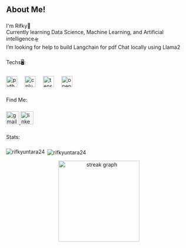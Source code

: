 <h2 align="left">About Me!</h2>

###

<p align="left">I'm Rifky🔱<br>Currently learning Data Science, Machine Learning, and Artificial intelligence🛸<br>I’m looking for help to build Langchain for pdf Chat locally using Llama2</p>

###

<p align="left">Techs🖥:</p>

###

<div align="left">
  <img src="https://img.shields.io/badge/Python-3776AB?logo=python&logoColor=white&style=for-the-badge" height="30" alt="python logo"  />
  <img width="12" />
  <img src="https://img.shields.io/badge/C++-00599C?logo=cplusplus&logoColor=white&style=for-the-badge" height="30" alt="cplusplus logo"  />
  <img width="12" />
  <img src="https://img.shields.io/badge/TensorFlow-FF6F00?logo=tensorflow&logoColor=black&style=for-the-badge" height="30" alt="tensorflow logo"  />
  <img width="12" />
  <img src="https://img.shields.io/badge/OpenCV-5C3EE8?logo=opencv&logoColor=white&style=for-the-badge" height="30" alt="opencv logo"  />
</div>

###

<p align="left">Find Me:</p>

###

<div align="left">
  <a href="rifkyuntara@gmail.com" target="_blank">
    <img src="https://img.shields.io/static/v1?message=Gmail&logo=gmail&label=&color=D14836&logoColor=white&labelColor=&style=for-the-badge" height="35" alt="gmail logo"  />
  </a>
  <a href="https://www.linkedin.com/in/muhammad-rifky-untara-858ab3228/" target="_blank">
    <img src="https://img.shields.io/static/v1?message=LinkedIn&logo=linkedin&label=&color=0077B5&logoColor=white&labelColor=&style=for-the-badge" height="35" alt="linkedin logo"  />
  </a>
</div>

###

<p align="left">Stats:</p>

###

<p><img align="left" src="https://github-readme-stats.vercel.app/api/top-langs?username=rifkyuntara24&show_icons=true&locale=en&layout=compact&theme=dark" alt="rifkyuntara24" /></p>

<p>&nbsp;<img align="center" src="https://github-readme-stats.vercel.app/api?username=rifkyuntara24&show_icons=true&locale=en&theme=dark" alt="rifkyuntara24" /></p>

<div align="center">
  <img src="https://streak-stats.demolab.com?user=maurodesouza&locale=en&mode=daily&theme=dark&hide_border=false&border_radius=5&order=3" height="220" alt="streak graph"  />
</div>

